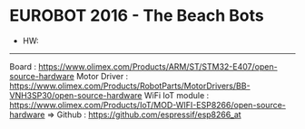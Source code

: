 EUROBOT 2016 - The Beach Bots
====

* HW:
----

Board : https://www.olimex.com/Products/ARM/ST/STM32-E407/open-source-hardware
Motor Driver : https://www.olimex.com/Products/RobotParts/MotorDrivers/BB-VNH3SP30/open-source-hardware
WiFi IoT module : https://www.olimex.com/Products/IoT/MOD-WIFI-ESP8266/open-source-hardware 
=> Github : https://github.com/espressif/esp8266_at

